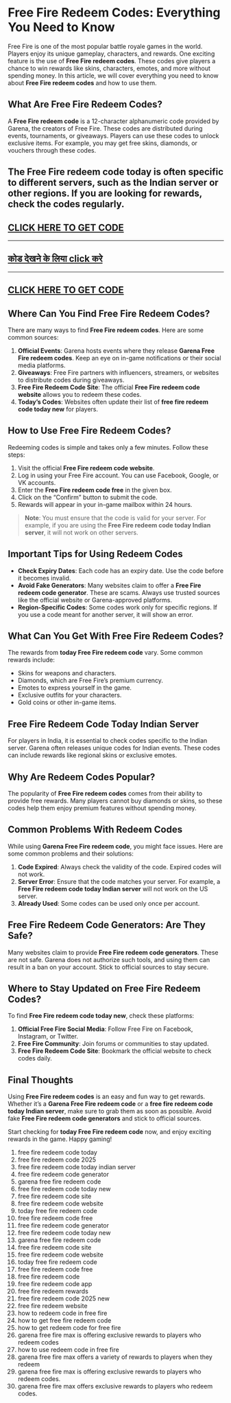 # Free Fire Redeem Codes: Everything You Need to Know

Free Fire is one of the most popular battle royale games in the world. Players enjoy its unique gameplay, characters, and rewards. One exciting feature is the use of **Free Fire redeem codes**. These codes give players a chance to win rewards like skins, characters, emotes, and more without spending money. In this article, we will cover everything you need to know about **Free Fire redeem codes** and how to use them.

## What Are Free Fire Redeem Codes?

A **Free Fire redeem code** is a 12-character alphanumeric code provided by Garena, the creators of Free Fire. These codes are distributed during events, tournaments, or giveaways. Players can use these codes to unlock exclusive items. For example, you may get free skins, diamonds, or vouchers through these codes.

The **Free Fire redeem code today** is often specific to different servers, such as the Indian server or other regions. If you are looking for rewards, check the codes regularly.
---
[CLICK HERE TO GET CODE](https://www.redeemcodes.fun/)
---
---
[कोड देखने के लिया click करे ](https://www.redeemcodes.fun/)
---
---
[CLICK HERE TO GET CODE](https://www.redeemcodes.fun/)
---
## Where Can You Find Free Fire Redeem Codes?

There are many ways to find **Free Fire redeem codes**. Here are some common sources:

1. **Official Events**: Garena hosts events where they release **Garena Free Fire redeem codes**. Keep an eye on in-game notifications or their social media platforms.  
2. **Giveaways**: Free Fire partners with influencers, streamers, or websites to distribute codes during giveaways.  
3. **Free Fire Redeem Code Site**: The official **Free Fire redeem code website** allows you to redeem these codes.  
4. **Today’s Codes**: Websites often update their list of **free fire redeem code today new** for players.

## How to Use Free Fire Redeem Codes?

Redeeming codes is simple and takes only a few minutes. Follow these steps:

1. Visit the official **Free Fire redeem code website**.  
2. Log in using your Free Fire account. You can use Facebook, Google, or VK accounts.  
3. Enter the **Free Fire redeem code free** in the given box.  
4. Click on the “Confirm” button to submit the code.  
5. Rewards will appear in your in-game mailbox within 24 hours.

> **Note**: You must ensure that the code is valid for your server. For example, if you are using the **Free Fire redeem code today Indian server**, it will not work on other servers.

## Important Tips for Using Redeem Codes

- **Check Expiry Dates**: Each code has an expiry date. Use the code before it becomes invalid.  
- **Avoid Fake Generators**: Many websites claim to offer a **Free Fire redeem code generator**. These are scams. Always use trusted sources like the official website or Garena-approved platforms.  
- **Region-Specific Codes**: Some codes work only for specific regions. If you use a code meant for another server, it will show an error.

## What Can You Get With Free Fire Redeem Codes?

The rewards from **today Free Fire redeem code** vary. Some common rewards include:

- Skins for weapons and characters.  
- Diamonds, which are Free Fire’s premium currency.  
- Emotes to express yourself in the game.  
- Exclusive outfits for your characters.  
- Gold coins or other in-game items.

## Free Fire Redeem Code Today Indian Server

For players in India, it is essential to check codes specific to the Indian server. Garena often releases unique codes for Indian events. These codes can include rewards like regional skins or exclusive emotes.

## Why Are Redeem Codes Popular?

The popularity of **Free Fire redeem codes** comes from their ability to provide free rewards. Many players cannot buy diamonds or skins, so these codes help them enjoy premium features without spending money.

## Common Problems With Redeem Codes

While using **Garena Free Fire redeem code**, you might face issues. Here are some common problems and their solutions:

1. **Code Expired**: Always check the validity of the code. Expired codes will not work.  
2. **Server Error**: Ensure that the code matches your server. For example, a **Free Fire redeem code today Indian server** will not work on the US server.  
3. **Already Used**: Some codes can be used only once per account.

## Free Fire Redeem Code Generators: Are They Safe?

Many websites claim to provide **Free Fire redeem code generators**. These are not safe. Garena does not authorize such tools, and using them can result in a ban on your account. Stick to official sources to stay secure.

## Where to Stay Updated on Free Fire Redeem Codes?

To find **Free Fire redeem code today new**, check these platforms:

1. **Official Free Fire Social Media**: Follow Free Fire on Facebook, Instagram, or Twitter.  
2. **Free Fire Community**: Join forums or communities to stay updated.  
3. **Free Fire Redeem Code Site**: Bookmark the official website to check codes daily.

## Final Thoughts

Using **Free Fire redeem codes** is an easy and fun way to get rewards. Whether it’s a **Garena Free Fire redeem code** or a **free fire redeem code today Indian server**, make sure to grab them as soon as possible. Avoid fake **Free Fire redeem code generators** and stick to official sources.

Start checking for **today Free Fire redeem code** now, and enjoy exciting rewards in the game. Happy gaming!

1. free fire redeem code today
2. free fire redeem code 2025
3. free fire redeem code today indian server
4. free fire redeem code generator
5. garena free fire redeem code
6. free fire redeem code today new
7. free fire redeem code site
8. free fire redeem code website
9. today free fire redeem code
10. free fire redeem code free
11. free fire redeem code generator
12. free fire redeem code today new
13. garena free fire redeem code
14. free fire redeem code site
15. free fire redeem code website
16. today free fire redeem code
17. free fire redeem code free
18. free fire redeem code
19. free fire redeem code app
20. free fire redeem rewards
21. free fire redeem code 2025 new
22. free fire redeem website
23. how to redeem code in free fire
24. how to get free fire redeem code
25. how to get redeem code for free fire
26. garena free fire max is offering exclusive rewards to players who redeem codes
27. how to use redeem code in free fire
28. garena free fire max offers a variety of rewards to players when they redeem
29. garena free fire max is offering exclusive rewards to players who redeem codes.
30. garena free fire max offers exclusive rewards to players who redeem codes.
